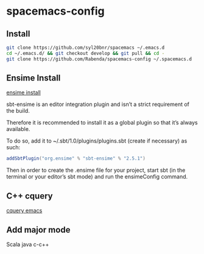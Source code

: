 # spacemacs-config


## Install

```bash
git clone https://github.com/syl20bnr/spacemacs ~/.emacs.d
cd ~/.emacs.d/ && git checkout develop && git pull && cd -
git clone https://github.com/Rabenda/spacemacs-config ~/.spacemacs.d
```
## Ensime Install
[ensime install](http://ensime.github.io/build_tools/sbt/#install)

sbt-ensime is an editor integration plugin and isn’t a strict requirement of the build.

Therefore it is recommended to install it as a global plugin so that it’s always available.

To do so, add it to ~/.sbt/1.0/plugins/plugins.sbt (create if necessary) as such:

```scala
addSbtPlugin("org.ensime" % "sbt-ensime" % "2.5.1")
```

Then in order to create the .ensime file for your project, start sbt (in the terminal or your editor’s sbt mode) and run the ensimeConfig command.

## C++ cquery
[cquery emacs](https://github.com/cquery-project/cquery/wiki/Emacs)

## Add major mode

Scala java c-c++
